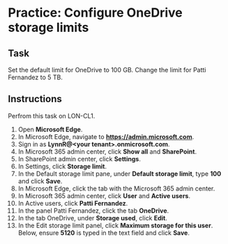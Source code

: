 # Practice: Configure OneDrive storage limits

## Task

Set the default limit for OneDrive to 100 GB. Change the limit for Patti Fernandez to 5 TB.

## Instructions

Perfrom this task on LON-CL1.

1. Open **Microsoft Edge**.
1. In Microsoft Edge, navigate to **https://admin.microsoft.com**.
1. Sign in as **LynnR@\<your tenant\>.onmicrosoft.com**.
1. In Microsoft 365 admin center, click **Show all** and **SharePoint**.
1. In SharePoint admin center, click **Settings**.
1. In Settings, click **Storage limit**.
1. In the Default storage limit pane, under **Default storage limit**, type **100** and click **Save**.
1. In Microsoft Edge, click the tab with the Microsoft 365 admin center.
1. In Microsoft 365 admin center, click **User** and **Active users**.
1. In Active users, click **Patti Fernandez**.
1. In the panel Patti Fernandez, click the tab **OneDrive**.
1. In the tab OneDrive, under **Storage used**, click **Edit**.
1. In the Edit storage limit panel, click **Maximum storage for this user**. Below, ensure **5120** is typed in the text field and click **Save**.
